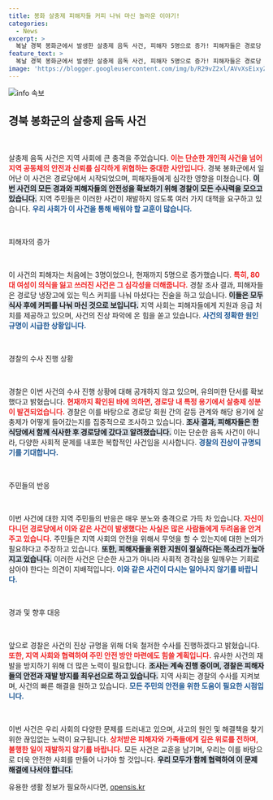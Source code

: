 ```yaml
---
title: 봉화 살충제 피해자들 커피 나눠 마신 놀라운 이야기!
categories:
  - News
excerpt: >
  복날 경북 봉화군에서 발생한 살충제 음독 사건, 피해자 5명으로 증가! 피해자들은 경로당 냉장고 속 믹스 커피를 나눠 마신 뒤 쓰러졌습니다. 경찰, 살충제 성분 검출 및 유의미한 단서 확보하며 집중 조사 중. 클릭하고 사건의 숨겨진 진실을 알아보세요!
feature_text: >
  복날 경북 봉화군에서 발생한 살충제 음독 사건, 피해자 5명으로 증가! 피해자들은 경로당 냉장고 속 믹스 커피를 나눠 마신 뒤 쓰러졌습니다. 경찰, 살충제 성분 검출 및 유의미한 단서 확보하며 집중 조사 중. 클릭하고 사건의 숨겨진 진실을 알아보세요!
image: 'https://blogger.googleusercontent.com/img/b/R29vZ2xl/AVvXsEixyZcFfHzMRdzZMjFBmAUKJYCLCGyLL1o632UiGVXcaFdKo_bkvkuCioo0uUKlGfBVcT3P84aROyZIXSBEx3Aw5nCQ3pTgDom1WDC4m8eifvWiAmWEEVb4x6G_l8C0QH225ldMjyaFvpxGEBGNO37VmDTDMHGhJPq73UglMfDca1-0aw/s1600/blogspot.png'
---
```


<p><img src="https://blogger.googleusercontent.com/img/b/R29vZ2xl/AVvXsEixyZcFfHzMRdzZMjFBmAUKJYCLCGyLL1o632UiGVXcaFdKo_bkvkuCioo0uUKlGfBVcT3P84aROyZIXSBEx3Aw5nCQ3pTgDom1WDC4m8eifvWiAmWEEVb4x6G_l8C0QH225ldMjyaFvpxGEBGNO37VmDTDMHGhJPq73UglMfDca1-0aw/s1600/blogspot.png" alt="info 속보" /></p>

<h2 data-ke-size="size26">경북 봉화군의 살충제 음독 사건</h2>

<p data-ke-size="size16">&nbsp;</p>

<p>살충제 음독 사건은 지역 사회에 큰 충격을 주었습니다. <b><span style="color: #ee2323;">이는 단순한 개인적 사건을 넘어 지역 공동체의 안전과 신뢰를 심각하게 위협하는 중대한 사안입니다.</span></b> 경북 봉화군에서 일어난 이 사건은 경로당에서 시작되었으며, 피해자들에게 심각한 영향을 미쳤습니다. <b><span style="background-color: #21538527;">이번 사건의 모든 경과와 피해자들의 안전성을 확보하기 위해 경찰이 모든 수사력을 모으고 있습니다.</span></b> 지역 주민들은 이러한 사건이 재발하지 않도록 여러 가지 대책을 요구하고 있습니다. <b><span style="color: #1a5490;">우리 사회가 이 사건을 통해 배워야 할 교훈이 많습니다.</span></b></p>

<p data-ke-size="size16">&nbsp;</p>

<p>피해자의 증가</p>

<p data-ke-size="size16">&nbsp;</p>

<p>이 사건의 피해자는 처음에는 3명이었으나, 현재까지 5명으로 증가했습니다. <b><span style="color: #ee2323;">특히, 80대 여성이 의식을 잃고 쓰러진 사건은 그 심각성을 더해줍니다.</span></b> 경찰 조사 결과, 피해자들은 경로당 냉장고에 있는 믹스 커피를 나눠 마셨다는 진술을 하고 있습니다. <b><span style="background-color: #21538527;">이들은 모두 식사 후에 커피를 나눠 마신 것으로 보입니다.</span></b> 지역 사회는 피해자들에게 지원과 응급 처치를 제공하고 있으며, 사건의 진상 파악에 온 힘을 쏟고 있습니다. <b><span style="color: #1a5490;">사건의 정확한 원인 규명이 시급한 상황입니다.</span></b></p>

<p data-ke-size="size16">&nbsp;</p>

<p>경찰의 수사 진행 상황</p>

<p data-ke-size="size16">&nbsp;</p>

<p>경찰은 이번 사건의 수사 진행 상황에 대해 공개하지 않고 있으며, 유의미한 단서를 확보했다고 밝혔습니다. <b><span style="color: #ee2323;">현재까지 확인된 바에 의하면, 경로당 내 특정 용기에서 살충제 성분이 발견되었습니다.</span></b> 경찰은 이를 바탕으로 경로당 회원 간의 갈등 관계와 해당 용기에 살충제가 어떻게 들어갔는지를 집중적으로 조사하고 있습니다. <b><span style="background-color: #21538527;">조사 결과, 피해자들은 한 식당에서 함께 식사한 후 경로당에 갔다고 알려졌습니다.</span></b> 이는 단순한 음독 사건이 아니라, 다양한 사회적 문제를 내포한 복합적인 사건임을 시사합니다. <b><span style="color: #1a5490;">경찰의 진상이 규명되기를 기대합니다.</span></b></p>

<p data-ke-size="size16">&nbsp;</p>

<p>주민들의 반응</p>

<p data-ke-size="size16">&nbsp;</p>

<p>이번 사건에 대한 지역 주민들의 반응은 매우 분노와 충격으로 가득 차 있습니다. <b><span style="color: #ee2323;">자신이 다니던 경로당에서 이와 같은 사건이 발생했다는 사실은 많은 사람들에게 두려움을 안겨주고 있습니다.</span></b> 주민들은 지역 사회의 안전을 위해서 무엇을 할 수 있는지에 대한 논의가 필요하다고 주장하고 있습니다. <b><span style="background-color: #21538527;">또한, 피해자들을 위한 지원이 절실하다는 목소리가 높아지고 있습니다.</span></b> 이러한 사건은 단순한 사고가 아니라 사회적 경각심을 일깨우는 기회로 삼아야 한다는 의견이 지배적입니다. <b><span style="color: #1a5490;">이와 같은 사건이 다시는 일어나지 않기를 바랍니다.</span></b></p>

<p data-ke-size="size16">&nbsp;</p>

<p>경과 및 향후 대응</p>

<p data-ke-size="size16">&nbsp;</p>

<p>앞으로 경찰은 사건의 진상 규명을 위해 더욱 철저한 수사를 진행하겠다고 밝혔습니다. <b><span style="color: #ee2323;">또한, 지역 사회와 협력하여 주민 안전 방안 마련에도 힘쓸 계획입니다.</span></b> 유사한 사건의 재발을 방지하기 위해 더 많은 노력이 필요합니다. <b><span style="background-color: #21538527;">조사는 계속 진행 중이며, 경찰은 피해자들의 안전과 재발 방지를 최우선으로 하고 있습니다.</span></b> 지역 사회는 경찰의 수사를 지켜보며, 사건의 빠른 해결을 원하고 있습니다. <b><span style="color: #1a5490;">모든 주민의 안전을 위한 도움이 필요한 시점입니다.</span></b></p>

<p data-ke-size="size16">&nbsp;</p>

<p>이번 사건은 우리 사회의 다양한 문제를 드러내고 있으며, 사고의 원인 및 해결책을 찾기 위한 끊임없는 노력이 요구됩니다. <b><span style="color: #ee2323;">상처받은 피해자와 가족들에게 깊은 위로를 전하며, 불행한 일이 재발하지 않기를 바랍니다.</span></b> 모든 사건은 교훈을 남기며, 우리는 이를 바탕으로 더욱 안전한 사회를 만들어 나가야 할 것입니다. <b><span style="background-color: #21538527;">우리 모두가 함께 협력하여 이 문제 해결에 나서야 합니다.</span></b></p>
유용한 생활 정보가 필요하시다면, <a href="https://opensis.kr" rel="dofollow">opensis.kr</a>


